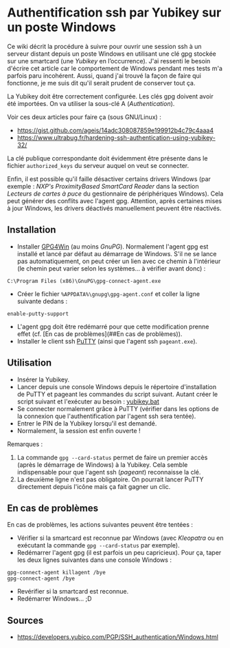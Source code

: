 Authentification ssh par Yubikey sur un poste Windows
=====================================================

Ce wiki décrit la procédure à suivre pour ouvrir une session ssh à un serveur distant depuis un poste Windows en utilisant une clé gpg stockée sur une smartcard (une *Yubikey* en l’occurrence). J'ai ressenti le besoin d'écrire cet article car le comportement de Windows pendant mes tests m'a parfois paru incohérent. Aussi, quand j'ai trouvé la façon de faire qui fonctionne, je me suis dit qu'il serait prudent de conserver tout ça.

La Yubikey doit être correctement configurée. Les clés gpg doivent avoir été importées. On va utiliser la sous-clé A (*Authentication*).

Voir ces deux articles pour faire ça (sous GNU/Linux) :
* https://gist.github.com/ageis/14adc308087859e199912b4c79c4aaa4
* https://www.ultrabug.fr/hardening-ssh-authentication-using-yubikey-32/

La clé publique correspondante doit évidemment être présente dans le fichier `authorized_keys` du serveur auquel on veut se connecter.

Enfin, il est possible qu'il faille désactiver certains drivers Windows (par exemple : *NXP's ProximityBased SmartCard Reader* dans la section *Lecteurs de cartes à puce* du gestionnaire de périphériques Windows). Cela peut générer des conflits avec l'agent gpg. Attention, après certaines mises à jour Windows, les drivers déactivés manuellement peuvent être réactivés.

## Installation
* Installer [GPG4Win](https://www.gpg4win.org/) (au moins *GnuPG*). Normalement l'agent gpg est installé et lancé par défaut au démarrage de Windows. S'il ne se lance pas automatiquement, on peut créer un lien avec ce chemin à l'intérieur (le chemin peut varier selon les systèmes... à vérifier avant donc) :
```
C:\Program Files (x86)\GnuPG\gpg-connect-agent.exe
```
* Créer le fichier `%APPDATA%\gnupg\gpg-agent.conf` et coller la ligne suivante dedans :
```
enable-putty-support
```
* L'agent gpg doit être redémarré pour que cette modification prenne effet (cf. [En cas de problèmes](##En cas de problèmes)).
* Installer le client ssh [PuTTY](https://www.putty.org/) (ainsi que l'agent ssh `pageant.exe`).

## Utilisation
* Insérer la Yubikey.
* Lancer depuis une console Windows depuis le répertoire d'installation de PuTTY et pageant les commandes du script suivant. Autant créer le script suivant et l'exécuter au besoin : [yubikey.bat](./yubikey.bat)
* Se connecter normalement grâce à PuTTY (vérifier dans les options de la connexion que l'authentification par l'agent ssh sera tentée).
* Entrer le PIN de la Yubikey lorsqu'il est demandé.
* Normalement, la session est enfin ouverte !

Remarques :
1. La commande `gpg --card-status` permet de faire un premier accès (après le démarrage de Windows) à la Yubikey. Cela semble indispensable pour que l'agent ssh (*pageant*) reconnaisse la clé.
2.  La deuxième ligne n'est pas obligatoire. On pourrait lancer PuTTY directement depuis l'icône mais ça fait gagner un clic.

## En cas de problèmes

En cas de problèmes, les actions suivantes peuvent être tentées :

* Vérifier si la smartcard est reconnue par Windows (avec *Kleopatra* ou en exécutant la commande `gpg --card-status` par exemple).
* Redémarrer l'agent gpg (il est parfois un peu capricieux). Pour ça, taper les deux lignes suivantes dans une console Windows :
```
gpg-connect-agent killagent /bye
gpg-connect-agent /bye
```
* Revérifier si la smartcard est reconnue.
* Redémarrer Windows... ;D

## Sources
* https://developers.yubico.com/PGP/SSH_authentication/Windows.html
